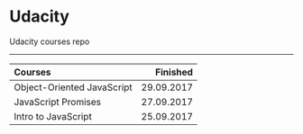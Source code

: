 # Udacity
Udacity courses repo

--------------------------

| Courses                                                   |    Finished |
|:----------------------------------------------------------|------------:|
| Object-Oriented JavaScript                                |  29.09.2017 |
| JavaScript Promises                                       |  27.09.2017 |
| Intro to JavaScript                                       |  25.09.2017 |

